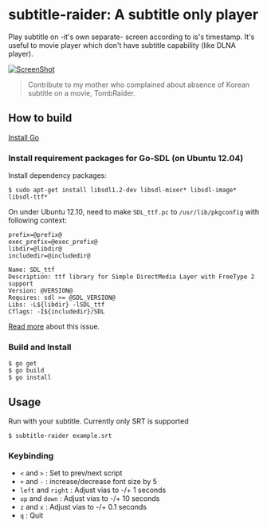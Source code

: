 # subtitle-raider: A subtitle only player

Play subtitle on -it's own separate- screen according to is's timestamp.
It's useful to movie player which don't have subtitle capability
(like DLNA player).

[![ScreenShot](https://lh3.googleusercontent.com/-Ut4KVdErNeM/UTP1D5TuRuI/AAAAAAAACRc/DWt7NEWfhs8/s480/subtitile-raider_demo.jpg)](http://youtu.be/2hFV1MEc-lg)

> Contribute to my mother who complained about
> absence of Korean subtitle on a movie, TombRaider.

## How to build

[Install Go][1]

### Install requirement packages for Go-SDL (on Ubuntu 12.04)

Install dependency packages:

    $ sudo apt-get install libsdl1.2-dev libsdl-mixer* libsdl-image* libsdl-ttf*

On under Ubuntu 12.10, need to make `SDL_ttf.pc` to `/usr/lib/pkgconfig` with
following context:

    prefix=@prefix@
    exec_prefix=@exec_prefix@
    libdir=@libdir@
    includedir=@includedir@

    Name: SDL_ttf
    Description: ttf library for Simple DirectMedia Layer with FreeType 2 support
    Version: @VERSION@
    Requires: sdl >= @SDL_VERSION@
    Libs: -L${libdir} -lSDL_ttf
    Cflags: -I${includedir}/SDL

[Read more][2] about this issue.

### Build and Install

    $ go get
    $ go build
    $ go install

## Usage

Run with your subtitle. Currently only SRT is supported

    $ subtitle-raider example.srt

### Keybinding

* `<` and `>`           : Set to prev/next script
* `+` and `-`           : increase/decrease font size by 5
* `left` and `right`    : Adjust vias to -/+ 1 seconds
* `up` and `down`       : Adjust vias to -/+ 10 seconds
* `z` and `x`           : Adjust vias to -/+ 0.1 seconds
* `q`                   : Quit


[1]:http://golang.org/doc/install
[2]:https://github.com/banthar/Go-SDL/issues/35#issuecomment-3597261
